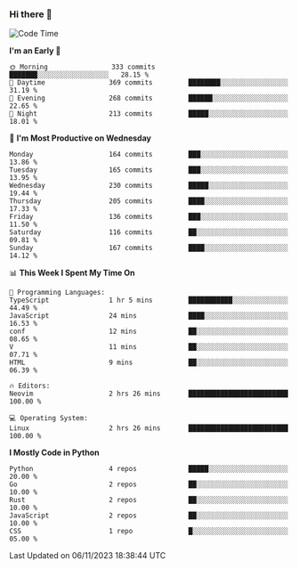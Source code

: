### Hi there 👋
<!--START_SECTION:waka-->
![Code Time](http://img.shields.io/badge/Code%20Time-196%20hrs%2020%20mins-blue)

**I'm an Early 🐤** 

```text
🌞 Morning                333 commits         ███████░░░░░░░░░░░░░░░░░░   28.15 % 
🌆 Daytime                369 commits         ████████░░░░░░░░░░░░░░░░░   31.19 % 
🌃 Evening                268 commits         ██████░░░░░░░░░░░░░░░░░░░   22.65 % 
🌙 Night                  213 commits         █████░░░░░░░░░░░░░░░░░░░░   18.01 % 
```
📅 **I'm Most Productive on Wednesday** 

```text
Monday                   164 commits         ███░░░░░░░░░░░░░░░░░░░░░░   13.86 % 
Tuesday                  165 commits         ███░░░░░░░░░░░░░░░░░░░░░░   13.95 % 
Wednesday                230 commits         █████░░░░░░░░░░░░░░░░░░░░   19.44 % 
Thursday                 205 commits         ████░░░░░░░░░░░░░░░░░░░░░   17.33 % 
Friday                   136 commits         ███░░░░░░░░░░░░░░░░░░░░░░   11.50 % 
Saturday                 116 commits         ██░░░░░░░░░░░░░░░░░░░░░░░   09.81 % 
Sunday                   167 commits         ████░░░░░░░░░░░░░░░░░░░░░   14.12 % 
```


📊 **This Week I Spent My Time On** 

```text
💬 Programming Languages: 
TypeScript               1 hr 5 mins         ███████████░░░░░░░░░░░░░░   44.49 % 
JavaScript               24 mins             ████░░░░░░░░░░░░░░░░░░░░░   16.53 % 
conf                     12 mins             ██░░░░░░░░░░░░░░░░░░░░░░░   08.65 % 
V                        11 mins             ██░░░░░░░░░░░░░░░░░░░░░░░   07.71 % 
HTML                     9 mins              ██░░░░░░░░░░░░░░░░░░░░░░░   06.39 % 

🔥 Editors: 
Neovim                   2 hrs 26 mins       █████████████████████████   100.00 % 

💻 Operating System: 
Linux                    2 hrs 26 mins       █████████████████████████   100.00 % 
```

**I Mostly Code in Python** 

```text
Python                   4 repos             █████░░░░░░░░░░░░░░░░░░░░   20.00 % 
Go                       2 repos             ██░░░░░░░░░░░░░░░░░░░░░░░   10.00 % 
Rust                     2 repos             ██░░░░░░░░░░░░░░░░░░░░░░░   10.00 % 
JavaScript               2 repos             ██░░░░░░░░░░░░░░░░░░░░░░░   10.00 % 
CSS                      1 repo              █░░░░░░░░░░░░░░░░░░░░░░░░   05.00 % 
```




 Last Updated on 06/11/2023 18:38:44 UTC
<!--END_SECTION:waka-->

<!--
**YoganshSharma/YoganshSharma** is a ✨ _special_ ✨ repository because its `README.md` (this file) appears on your GitHub profile.

Here are some ideas to get you started:

- 🔭 I’m currently working on ...
- 🌱 I’m currently learning ...
- 👯 I’m looking to collaborate on ...
- 🤔 I’m looking for help with ...
- 💬 Ask me about ...
- 📫 How to reach me: ...
- 😄 Pronouns: ...
- ⚡ Fun fact: ...
-->
